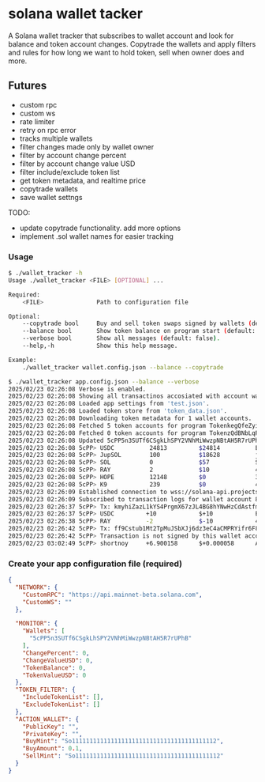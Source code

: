 # solana wallet tacker

A Solana wallet tracker that subscribes to wallet account and look for balance and token account changes.
Copytrade the wallets and apply filters and rules for how long we want to hold token, sell when owner does and more.

## Futures
- custom rpc
- custom ws
- rate limiter
- retry on rpc error
- tracks multiple wallets
- filter changes made only by wallet owner
- filter by account change percent
- filter by account change value USD
- filter include/exclude token list
- get token metadata, and realtime price
- copytrade wallets
- save wallet settngs

TODO:
- update copytrade functionality. add more options
- implement .sol wallet names for easier tracking

### Usage

```bash
$ ./wallet_tracker -h 
Usage ./wallet_tracker <FILE> [OPTIONAL] ...

Required:
    <FILE>               Path to configuration file

Optional:
    --copytrade bool     Buy and sell token swaps signed by wallets (default: false).
    --balance bool       Show token balance on program start (default: false).
    --verbose bool       Show all messages (default: false).
    --help,-h            Show this help message.

Example:
    ./wallet_tracker wallet.config.json --balance --copytrade

```
```bash
$ ./wallet_tracker app.config.json --balance --verbose
2025/02/23 02:26:08 Verbose is enabled.
2025/02/23 02:26:08 Showing all transactinos accosiated with account wallet.
2025/02/23 02:26:08 Loaded app settings from 'test.json'.
2025/02/23 02:26:08 Loaded token store from 'token_data.json'.
2025/02/23 02:26:08 Downloading token metadata for 1 wallet accounts.
2025/02/23 02:26:08 Fetched 5 token accounts for program TokenkegQfeZyiNwAJbNbGKPFXCWuBvf9Ss623VQ5DA
2025/02/23 02:26:08 Fetched 0 token accounts for program TokenzQdBNbLqP5VEhdkAS6EPFLC1PHnBqCXEpPxuEb
2025/02/23 02:26:08 Updated 5cPP5n3SUTf6CSgkLhSPY2VNhMiWwzpNBtAH5R7rUPhB (6 tokens) in 0s.
2025/02/23 02:26:08 5cPP> USDC          24813         $24814          EPjFWdd5AufqSSqeM2qN1xzybapC8G4wEGGkZwyTDt1v
2025/02/23 02:26:08 5cPP> JupSOL        100           $18628          jupSoLaHXQiZZTSfEWMTRRgpnyFm8f6sZdosWBjx93v
2025/02/23 02:26:08 5cPP> SOL           0             $57             So11111111111111111111111111111111111111112
2025/02/23 02:26:08 5cPP> RAY           2             $10             4k3Dyjzvzp8eMZWUXbBCjEvwSkkk59S5iCNLY3QrkX6R
2025/02/23 02:26:08 5cPP> HOPE          12148         $0              3zAjZYeTtMxrEFfjuoweJ4mKfr6FvLBreCNxi3duKsas
2025/02/23 02:26:08 5cPP> K9            239           $0              4kGcHzt91xVk6hyJYBK1yuF6sGCjeJ9PXed3G7pw9rtY
2025/02/23 02:26:09 Established connection to wss://solana-api.projectserum.com.
2025/02/23 02:26:09 Subscribed to transaction logs for wallet account 8cui5n3SUTf6CSgkLhSPY2VNhMiWwzpNBtAH5R7rUPhB
2025/02/23 02:26:37 5cPP> Tx: kmyhiZazL1kYS4PrgmX67zJL4BG8hYNwHzCdAstfmHNwHhiMGTqgkXQrmGz4f4BWXsrDkRpVCCkXQrx5SzMVaFBs
2025/02/23 02:26:37 5cPP> USDC         +10            $+10            EPjFWdd5AufqSSqeM2qN1xzybapC8G4wEGGkZwyTDt1v   SWAP  
2025/02/23 02:26:38 5cPP> RAY          -2             $-10            4k3Dyjzvzp8eMZWUXbBCjEvwSkkk59S5iCNLY3QrkX6R   SOLD ALL
2025/02/23 02:26:42 5cPP> Tx: ff9Cstub1Mt2TpMuJSbXJj6dz3eC4aCMPRYifr6F8oyQv2FG1sqoMjeHDLSatC6VGEWwtjNgWkd3CJT1VoEQEup
2025/02/23 02:26:42 5cPP> Transaction is not signed by this wallet account!
2025/02/23 03:02:49 5cPP> shortnoy     +6.900158      $+0.000058      A4PWgKGXSPYnjk9ZkTbXhJASUpCqgUSHVTbvPruPpump
```

### Create your app configuration file (required)
```json
{
  "NETWORK": {
    "CustomRPC": "https://api.mainnet-beta.solana.com",
    "CustomWS": ""
  },

  "MONITOR": {
    "Wallets": [
      "5cPP5n3SUTf6CSgkLhSPY2VNhMiWwzpNBtAH5R7rUPhB"
    ],
    "ChangePercent": 0,
    "ChangeValueUSD": 0,
    "TokenBalance": 0,
    "TokenValueUSD": 0
  },
  "TOKEN_FILTER": {
    "IncludeTokenList": [],
    "ExcludeTokenList": []
  },
  "ACTION_WALLET": {
    "PublicKey": "",
    "PrivateKey": "",
    "BuyMint": "So11111111111111111111111111111111111111112",
    "BuyAmount": 0.1,
    "SellMint": "So11111111111111111111111111111111111111112"
  }
}
```
